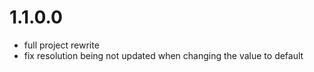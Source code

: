 # 1.1.0.0
- full project rewrite
- fix resolution being not updated when changing the value to default